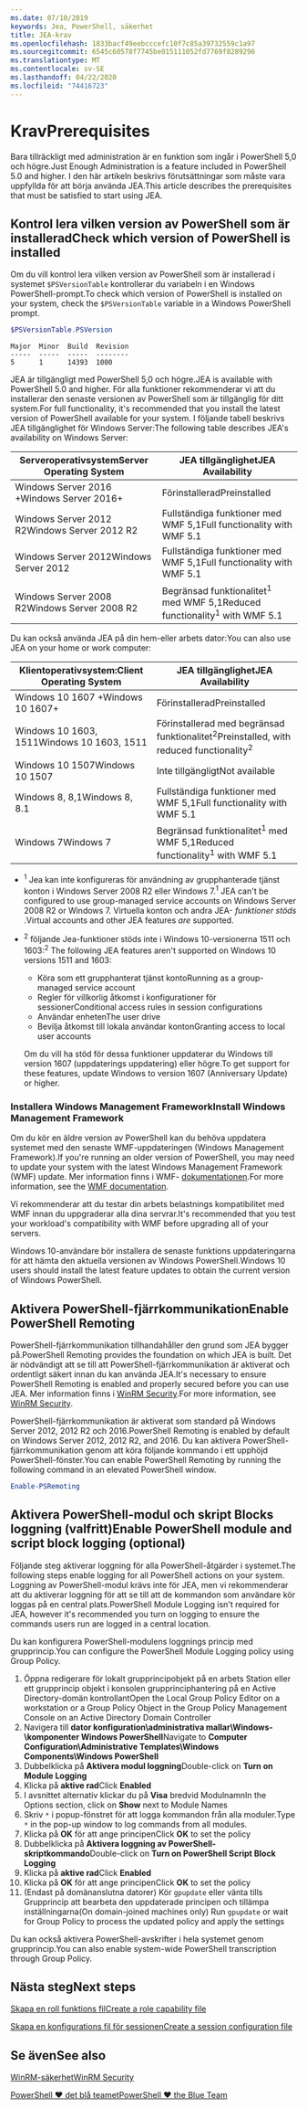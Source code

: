 ```yaml
---
ms.date: 07/10/2019
keywords: Jea, PowerShell, säkerhet
title: JEA-krav
ms.openlocfilehash: 1833bacf49eebcccefc10f7c85a39732559c1a97
ms.sourcegitcommit: 6545c60578f7745be015111052fd7769f8289296
ms.translationtype: MT
ms.contentlocale: sv-SE
ms.lasthandoff: 04/22/2020
ms.locfileid: "74416723"
---
```

# <a name="prerequisites"></a><span data-ttu-id="8ced7-103">Krav</span><span class="sxs-lookup"><span data-stu-id="8ced7-103">Prerequisites</span></span>

<span data-ttu-id="8ced7-104">Bara tillräckligt med administration är en funktion som ingår i PowerShell 5,0 och högre.</span><span class="sxs-lookup"><span data-stu-id="8ced7-104">Just Enough Administration is a feature included in PowerShell 5.0 and higher.</span></span> <span data-ttu-id="8ced7-105">I den här artikeln beskrivs förutsättningar som måste vara uppfyllda för att börja använda JEA.</span><span class="sxs-lookup"><span data-stu-id="8ced7-105">This article describes the prerequisites that must be satisfied to start using JEA.</span></span>


## <a name="check-which-version-of-powershell-is-installed"></a><span data-ttu-id="8ced7-106">Kontrol lera vilken version av PowerShell som är installerad</span><span class="sxs-lookup"><span data-stu-id="8ced7-106">Check which version of PowerShell is installed</span></span>

<span data-ttu-id="8ced7-107">Om du vill kontrol lera vilken version av PowerShell som är installerad i systemet `$PSVersionTable` kontrollerar du variabeln i en Windows PowerShell-prompt.</span><span class="sxs-lookup"><span data-stu-id="8ced7-107">To check which version of PowerShell is installed on your system, check the `$PSVersionTable` variable in a Windows PowerShell prompt.</span></span>

```powershell
$PSVersionTable.PSVersion
```

```Output
Major  Minor  Build  Revision
-----  -----  -----  --------
5      1      14393  1000
```

<span data-ttu-id="8ced7-108">JEA är tillgängligt med PowerShell 5,0 och högre.</span><span class="sxs-lookup"><span data-stu-id="8ced7-108">JEA is available with PowerShell 5.0 and higher.</span></span> <span data-ttu-id="8ced7-109">För alla funktioner rekommenderar vi att du installerar den senaste versionen av PowerShell som är tillgänglig för ditt system.</span><span class="sxs-lookup"><span data-stu-id="8ced7-109">For full functionality, it's recommended that you install the latest version of PowerShell available for your system.</span></span> <span data-ttu-id="8ced7-110">I följande tabell beskrivs JEA tillgänglighet för Windows Server:</span><span class="sxs-lookup"><span data-stu-id="8ced7-110">The following table describes JEA's availability on Windows Server:</span></span>

| <span data-ttu-id="8ced7-111">Serveroperativsystem</span><span class="sxs-lookup"><span data-stu-id="8ced7-111">Server Operating System</span></span> |                <span data-ttu-id="8ced7-112">JEA tillgänglighet</span><span class="sxs-lookup"><span data-stu-id="8ced7-112">JEA Availability</span></span>                |
| ----------------------- | ---------------------------------------------- |
| <span data-ttu-id="8ced7-113">Windows Server 2016 +</span><span class="sxs-lookup"><span data-stu-id="8ced7-113">Windows Server 2016+</span></span>    | <span data-ttu-id="8ced7-114">Förinstallerad</span><span class="sxs-lookup"><span data-stu-id="8ced7-114">Preinstalled</span></span>                                   |
| <span data-ttu-id="8ced7-115">Windows Server 2012 R2</span><span class="sxs-lookup"><span data-stu-id="8ced7-115">Windows Server 2012 R2</span></span>  | <span data-ttu-id="8ced7-116">Fullständiga funktioner med WMF 5,1</span><span class="sxs-lookup"><span data-stu-id="8ced7-116">Full functionality with WMF 5.1</span></span>                |
| <span data-ttu-id="8ced7-117">Windows Server 2012</span><span class="sxs-lookup"><span data-stu-id="8ced7-117">Windows Server 2012</span></span>     | <span data-ttu-id="8ced7-118">Fullständiga funktioner med WMF 5,1</span><span class="sxs-lookup"><span data-stu-id="8ced7-118">Full functionality with WMF 5.1</span></span>                |
| <span data-ttu-id="8ced7-119">Windows Server 2008 R2</span><span class="sxs-lookup"><span data-stu-id="8ced7-119">Windows Server 2008 R2</span></span>  | <span data-ttu-id="8ced7-120">Begränsad funktionalitet<sup>1</sup> med WMF 5,1</span><span class="sxs-lookup"><span data-stu-id="8ced7-120">Reduced functionality<sup>1</sup> with WMF 5.1</span></span> |

<span data-ttu-id="8ced7-121">Du kan också använda JEA på din hem-eller arbets dator:</span><span class="sxs-lookup"><span data-stu-id="8ced7-121">You can also use JEA on your home or work computer:</span></span>

| <span data-ttu-id="8ced7-122">Klientoperativsystem:</span><span class="sxs-lookup"><span data-stu-id="8ced7-122">Client Operating System</span></span> |                   <span data-ttu-id="8ced7-123">JEA tillgänglighet</span><span class="sxs-lookup"><span data-stu-id="8ced7-123">JEA Availability</span></span>                   |
| ----------------------- | ---------------------------------------------------- |
| <span data-ttu-id="8ced7-124">Windows 10 1607 +</span><span class="sxs-lookup"><span data-stu-id="8ced7-124">Windows 10 1607+</span></span>        | <span data-ttu-id="8ced7-125">Förinstallerad</span><span class="sxs-lookup"><span data-stu-id="8ced7-125">Preinstalled</span></span>                                         |
| <span data-ttu-id="8ced7-126">Windows 10 1603, 1511</span><span class="sxs-lookup"><span data-stu-id="8ced7-126">Windows 10 1603, 1511</span></span>   | <span data-ttu-id="8ced7-127">Förinstallerad med begränsad funktionalitet<sup>2</sup></span><span class="sxs-lookup"><span data-stu-id="8ced7-127">Preinstalled, with reduced functionality<sup>2</sup></span></span> |
| <span data-ttu-id="8ced7-128">Windows 10 1507</span><span class="sxs-lookup"><span data-stu-id="8ced7-128">Windows 10 1507</span></span>         | <span data-ttu-id="8ced7-129">Inte tillgängligt</span><span class="sxs-lookup"><span data-stu-id="8ced7-129">Not available</span></span>                                        |
| <span data-ttu-id="8ced7-130">Windows 8, 8,1</span><span class="sxs-lookup"><span data-stu-id="8ced7-130">Windows 8, 8.1</span></span>          | <span data-ttu-id="8ced7-131">Fullständiga funktioner med WMF 5,1</span><span class="sxs-lookup"><span data-stu-id="8ced7-131">Full functionality with WMF 5.1</span></span>                      |
| <span data-ttu-id="8ced7-132">Windows 7</span><span class="sxs-lookup"><span data-stu-id="8ced7-132">Windows 7</span></span>               | <span data-ttu-id="8ced7-133">Begränsad funktionalitet<sup>1</sup> med WMF 5,1</span><span class="sxs-lookup"><span data-stu-id="8ced7-133">Reduced functionality<sup>1</sup> with WMF 5.1</span></span>       |

- <span data-ttu-id="8ced7-134"><sup>1</sup> Jea kan inte konfigureras för användning av grupphanterade tjänst konton i Windows Server 2008 R2 eller Windows 7.</span><span class="sxs-lookup"><span data-stu-id="8ced7-134"><sup>1</sup> JEA can't be configured to use group-managed service accounts on Windows Server 2008 R2 or Windows 7.</span></span> <span data-ttu-id="8ced7-135">Virtuella konton och andra JEA- *funktioner stöds* .</span><span class="sxs-lookup"><span data-stu-id="8ced7-135">Virtual accounts and other JEA features *are* supported.</span></span>

- <span data-ttu-id="8ced7-136"><sup>2</sup> följande Jea-funktioner stöds inte i Windows 10-versionerna 1511 och 1603:</span><span class="sxs-lookup"><span data-stu-id="8ced7-136"><sup>2</sup> The following JEA features aren't supported on Windows 10 versions 1511 and 1603:</span></span>

  - <span data-ttu-id="8ced7-137">Köra som ett grupphanterat tjänst konto</span><span class="sxs-lookup"><span data-stu-id="8ced7-137">Running as a group-managed service account</span></span>
  - <span data-ttu-id="8ced7-138">Regler för villkorlig åtkomst i konfigurationer för sessioner</span><span class="sxs-lookup"><span data-stu-id="8ced7-138">Conditional access rules in session configurations</span></span>
  - <span data-ttu-id="8ced7-139">Användar enheten</span><span class="sxs-lookup"><span data-stu-id="8ced7-139">The user drive</span></span>
  - <span data-ttu-id="8ced7-140">Bevilja åtkomst till lokala användar konton</span><span class="sxs-lookup"><span data-stu-id="8ced7-140">Granting access to local user accounts</span></span>

  <span data-ttu-id="8ced7-141">Om du vill ha stöd för dessa funktioner uppdaterar du Windows till version 1607 (uppdaterings uppdatering) eller högre.</span><span class="sxs-lookup"><span data-stu-id="8ced7-141">To get support for these features, update Windows to version 1607 (Anniversary Update) or higher.</span></span>

### <a name="install-windows-management-framework"></a><span data-ttu-id="8ced7-142">Installera Windows Management Framework</span><span class="sxs-lookup"><span data-stu-id="8ced7-142">Install Windows Management Framework</span></span>

<span data-ttu-id="8ced7-143">Om du kör en äldre version av PowerShell kan du behöva uppdatera systemet med den senaste WMF-uppdateringen (Windows Management Framework).</span><span class="sxs-lookup"><span data-stu-id="8ced7-143">If you're running an older version of PowerShell, you may need to update your system with the latest Windows Management Framework (WMF) update.</span></span> <span data-ttu-id="8ced7-144">Mer information finns i WMF- [dokumentationen](/powershell/scripting/wmf/overview).</span><span class="sxs-lookup"><span data-stu-id="8ced7-144">For more information, see the [WMF documentation](/powershell/scripting/wmf/overview).</span></span>

<span data-ttu-id="8ced7-145">Vi rekommenderar att du testar din arbets belastnings kompatibilitet med WMF innan du uppgraderar alla dina servrar.</span><span class="sxs-lookup"><span data-stu-id="8ced7-145">It's recommended that you test your workload's compatibility with WMF before upgrading all of your servers.</span></span>

<span data-ttu-id="8ced7-146">Windows 10-användare bör installera de senaste funktions uppdateringarna för att hämta den aktuella versionen av Windows PowerShell.</span><span class="sxs-lookup"><span data-stu-id="8ced7-146">Windows 10 users should install the latest feature updates to obtain the current version of Windows PowerShell.</span></span>

## <a name="enable-powershell-remoting"></a><span data-ttu-id="8ced7-147">Aktivera PowerShell-fjärrkommunikation</span><span class="sxs-lookup"><span data-stu-id="8ced7-147">Enable PowerShell Remoting</span></span>

<span data-ttu-id="8ced7-148">PowerShell-fjärrkommunikation tillhandahåller den grund som JEA bygger på.</span><span class="sxs-lookup"><span data-stu-id="8ced7-148">PowerShell Remoting provides the foundation on which JEA is built.</span></span> <span data-ttu-id="8ced7-149">Det är nödvändigt att se till att PowerShell-fjärrkommunikation är aktiverat och ordentligt säkert innan du kan använda JEA.</span><span class="sxs-lookup"><span data-stu-id="8ced7-149">It's necessary to ensure PowerShell Remoting is enabled and properly secured before you can use JEA.</span></span> <span data-ttu-id="8ced7-150">Mer information finns i [WinRM Security](/powershell/scripting/learn/remoting/winrmsecurity).</span><span class="sxs-lookup"><span data-stu-id="8ced7-150">For more information, see [WinRM Security](/powershell/scripting/learn/remoting/winrmsecurity).</span></span>

<span data-ttu-id="8ced7-151">PowerShell-fjärrkommunikation är aktiverat som standard på Windows Server 2012, 2012 R2 och 2016.</span><span class="sxs-lookup"><span data-stu-id="8ced7-151">PowerShell Remoting is enabled by default on Windows Server 2012, 2012 R2, and 2016.</span></span> <span data-ttu-id="8ced7-152">Du kan aktivera PowerShell-fjärrkommunikation genom att köra följande kommando i ett upphöjd PowerShell-fönster.</span><span class="sxs-lookup"><span data-stu-id="8ced7-152">You can enable PowerShell Remoting by running the following command in an elevated PowerShell window.</span></span>

```powershell
Enable-PSRemoting
```

## <a name="enable-powershell-module-and-script-block-logging-optional"></a><span data-ttu-id="8ced7-153">Aktivera PowerShell-modul och skript Blocks loggning (valfritt)</span><span class="sxs-lookup"><span data-stu-id="8ced7-153">Enable PowerShell module and script block logging (optional)</span></span>

<span data-ttu-id="8ced7-154">Följande steg aktiverar loggning för alla PowerShell-åtgärder i systemet.</span><span class="sxs-lookup"><span data-stu-id="8ced7-154">The following steps enable logging for all PowerShell actions on your system.</span></span> <span data-ttu-id="8ced7-155">Loggning av PowerShell-modul krävs inte för JEA, men vi rekommenderar att du aktiverar loggning för att se till att de kommandon som användare kör loggas på en central plats.</span><span class="sxs-lookup"><span data-stu-id="8ced7-155">PowerShell Module Logging isn't required for JEA, however it's recommended you turn on logging to ensure the commands users run are logged in a central location.</span></span>

<span data-ttu-id="8ced7-156">Du kan konfigurera PowerShell-modulens loggnings princip med grupprincip.</span><span class="sxs-lookup"><span data-stu-id="8ced7-156">You can configure the PowerShell Module Logging policy using Group Policy.</span></span>

1. <span data-ttu-id="8ced7-157">Öppna redigerare för lokalt grupprincipobjekt på en arbets Station eller ett grupprincip objekt i konsolen grupprinciphantering på en Active Directory-domän kontrollant</span><span class="sxs-lookup"><span data-stu-id="8ced7-157">Open the Local Group Policy Editor on a workstation or a Group Policy Object in the Group Policy Management Console on an Active Directory Domain Controller</span></span>
2. <span data-ttu-id="8ced7-158">Navigera till **dator konfiguration\\administrativa mallar\\Windows-\\komponenter Windows PowerShell**</span><span class="sxs-lookup"><span data-stu-id="8ced7-158">Navigate to **Computer Configuration\\Administrative Templates\\Windows Components\\Windows PowerShell**</span></span>
3. <span data-ttu-id="8ced7-159">Dubbelklicka på **Aktivera modul loggning**</span><span class="sxs-lookup"><span data-stu-id="8ced7-159">Double-click on **Turn on Module Logging**</span></span>
4. <span data-ttu-id="8ced7-160">Klicka på **aktive rad**</span><span class="sxs-lookup"><span data-stu-id="8ced7-160">Click **Enabled**</span></span>
5. <span data-ttu-id="8ced7-161">I avsnittet alternativ klickar du på **Visa** bredvid Modulnamn</span><span class="sxs-lookup"><span data-stu-id="8ced7-161">In the Options section, click on **Show** next to Module Names</span></span>
6. <span data-ttu-id="8ced7-162">Skriv `*` i popup-fönstret för att logga kommandon från alla moduler.</span><span class="sxs-lookup"><span data-stu-id="8ced7-162">Type `*` in the pop-up window to log commands from all modules.</span></span>
7. <span data-ttu-id="8ced7-163">Klicka på **OK** för att ange principen</span><span class="sxs-lookup"><span data-stu-id="8ced7-163">Click **OK** to set the policy</span></span>
8. <span data-ttu-id="8ced7-164">Dubbelklicka på **Aktivera loggning av PowerShell-skriptkommando**</span><span class="sxs-lookup"><span data-stu-id="8ced7-164">Double-click on **Turn on PowerShell Script Block Logging**</span></span>
9. <span data-ttu-id="8ced7-165">Klicka på **aktive rad**</span><span class="sxs-lookup"><span data-stu-id="8ced7-165">Click **Enabled**</span></span>
10. <span data-ttu-id="8ced7-166">Klicka på **OK** för att ange principen</span><span class="sxs-lookup"><span data-stu-id="8ced7-166">Click **OK** to set the policy</span></span>
11. <span data-ttu-id="8ced7-167">(Endast på domänanslutna datorer) Kör `gpupdate` eller vänta tills Grupprincip att bearbeta den uppdaterade principen och tillämpa inställningarna</span><span class="sxs-lookup"><span data-stu-id="8ced7-167">(On domain-joined machines only) Run `gpupdate` or wait for Group Policy to process the updated policy and apply the settings</span></span>

<span data-ttu-id="8ced7-168">Du kan också aktivera PowerShell-avskrifter i hela systemet genom grupprincip.</span><span class="sxs-lookup"><span data-stu-id="8ced7-168">You can also enable system-wide PowerShell transcription through Group Policy.</span></span>

## <a name="next-steps"></a><span data-ttu-id="8ced7-169">Nästa steg</span><span class="sxs-lookup"><span data-stu-id="8ced7-169">Next steps</span></span>

[<span data-ttu-id="8ced7-170">Skapa en roll funktions fil</span><span class="sxs-lookup"><span data-stu-id="8ced7-170">Create a role capability file</span></span>](role-capabilities.md)

[<span data-ttu-id="8ced7-171">Skapa en konfigurations fil för sessionen</span><span class="sxs-lookup"><span data-stu-id="8ced7-171">Create a session configuration file</span></span>](session-configurations.md)

## <a name="see-also"></a><span data-ttu-id="8ced7-172">Se även</span><span class="sxs-lookup"><span data-stu-id="8ced7-172">See also</span></span>

[<span data-ttu-id="8ced7-173">WinRM-säkerhet</span><span class="sxs-lookup"><span data-stu-id="8ced7-173">WinRM Security</span></span>](/powershell/scripting/learn/remoting/winrmsecurity)

[<span data-ttu-id="8ced7-174">PowerShell ♥ det blå teamet</span><span class="sxs-lookup"><span data-stu-id="8ced7-174">PowerShell ♥ the Blue Team</span></span>](https://devblogs.microsoft.com/powershell/powershell-the-blue-team/)

